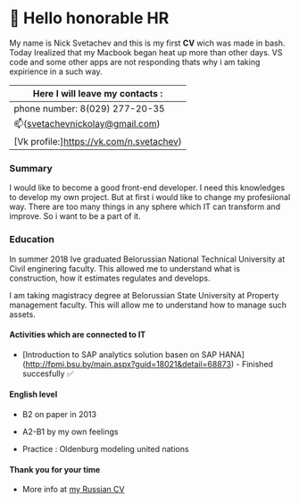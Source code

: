 # :wave: Hello honorable HR

My name is Nick Svetachev and this is my first **CV** wiсh was made in bash. Today Irealized that my Macbook began heat up more than other days. VS code and some other apps are not responding thats why i am taking expirience in a such way.

Here I will leave my contacts : |
------------------------------- |
phone number: 8(029) 277-20-35 |
:mailbox:(svetachevnickolay@gmail.com) |
[Vk profile:]https://vk.com/n.svetachev) |

### Summary
 I would like to become a good front-end developer. I need this knowledges to develop my own project. But at first i would like to change my profesiional way. There are too many things in any sphere which IT can transform and improve. So i want to be a part of it. 

 ### Education
 In summer 2018 Ive graduated Belorussian National Technical University at Civil enginering faculty. This allowed me to understand what is construction, how it estimates regulates and  develops. 

 I am taking magistracy degree at Belorussian State University at Property management faculty. This will allow me to understand how to manage such assets.

 #### Activities which are connected to IT 
 * [Introduction to SAP analytics solution basen on SAP HANA] (http://fpmi.bsu.by/main.aspx?guid=18021&detail=68873) - Finished succesfully :white_check_mark:

#### English level 

* B2 on paper in 2013 

* A2-B1 by my own feelings

* Practice : Oldenburg modeling united nations 

#### Thank you for your time 
* More info at [my Russian CV](https://github.com/homm1t/my-russian-cv/blob/master/Svetachev-Nickolay-CV.pdf)

